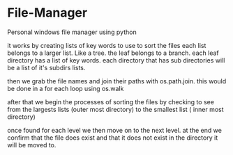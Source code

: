 # File-Manager
Personal windows file manager using python

it works by creating lists of key words to use to sort the files
each list belongs to a larger list. Like a tree. the leaf belongs to a branch. each leaf directory has a list of key words.
each directory that has sub directories will be a list of it's subdirs lists.

then we grab the file names and join their paths with os.path.join. this would be done in  a for each loop using os.walk

after that we begin the processes of sorting the files by checking to see from the largests lists (outer most directory) to the smallest list ( inner most directory)

once found for each level we then move on to the next level.
at the end we confirm that the file does exist and that it does not exist in the directory it will be moved to.
